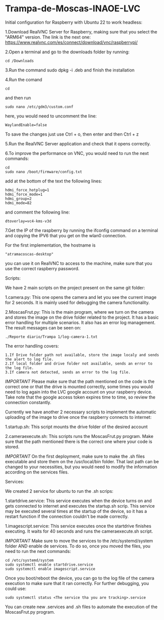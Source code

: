 # Trampa-de-Moscas-INAOE-LVC

Initial configuration for Raspberry with Ubuntu 22 to work headless:

1.Download RealVNC Server for Raspberry, making sure that you select the "ARM64" version.
The link is the next one: https://www.realvnc.com/es/connect/download/vnc/raspberrypi/

2.Open a terminal and go to the downloads folder by running:

	cd /Downloads

3.Run the command sudo dpkg -i <the realvnc file that you downloaded>.deb and finish the installation

4.Run the comand

	cd

and then run

	sudo nano /etc/gdm3/custom.conf

here, you would need to uncomment the line:

	WaylandEnable=false

To save the changes just use Ctrl + o, then enter and then Ctrl + z

5.Run the RealVNC Server application and check that it opens correctly.

6.To improve the performance on VNC, you would need to run the next commands:

	cd
	sudo nano /boot/firmware/config.txt

add at the bottom of the text the following lines:

	hdmi_force_hotplug=1
	hdmi_force_mode=1
	hdmi_group=2
	hdmi_mode=82

and comment the following line:

	dtoverlay=vc4-kms-v3d

7.Get the IP of the raspberry by running the ifconfig command on a terminal and copying the IPV6 that you get on the wlan0 connection.

For the first implementation, the hostname is 

	"atramacoscas-desktop"

you can use it on RealVNC to access to the machine, make sure that you use the correct raspberry password.

Scripts:

We have 2 main scripts on the project present on the same git folder:

1.camera.py: 
This one opens the camera and let you see the current image for 2 seconds. It is mainly used for debugging the camera functionality.

2.MoscasFrut.py:
This is the main program, where we turn on the camera and stores the image on the drive folder related to the project. It has a basic error handling for multiple scenarios. It also has an error log management. The result messages can be seen on:

	./Reporte diario/Trampa 1/log-camera-1.txt
The error handling covers:

	1.If Drive folder path not available, store the image localy and sends the alert to log file.
	2.If local folder and drive folder not available, sends an error to the log file.
	3.If camera not detected, sends an error to the log file.
	
*IMPORTANT*
Please make sure that the path mentioned on the code is the correct one or that the drive is mounted correctly, some times you would need to log again into the LVC google account on your raspberry device. Take note that the google access token expires time to time, so review the connection constantly.

Currently we have another 2 necessary scripts to implement the automatic uploading of the image to drive once the raspberry connects to internet:

1.startup.sh:
This script mounts the drive folder of the desired account

2.cameraexecute.sh:
This scripts runs the MoscasFrut.py program. Make sure that the path mentioned there is the correct one where your code is stored.

*IMPORTANT*
On the first deployment, make sure to make the .sh files executable and store them on the /usr/local/bin folder. That last path can be changed to your necessities, but you would need to modify the information according on the services files.

Services:

We created 2 service for ubuntu to run the .sh scrips:

1.startdrive.service:
This service executes when the device turns on and gets connected to internet and executes the startup.sh scrip. This service may be executed several times at the startup of the device, so it has a restart function if the connection couldn't be made correctly.

1.imagescript.service:
This service executes once the startdrive finishes executing. It waits for 40 seconds and runs the cameraexecute.sh script.

*IMPORTANT*
Make sure to move the services to the /etc/systemd/system folder AND enable de services. To do so, once you moved the files, you need to run the next commands:

	cd /etc/systemd/system
	sudo systemctl enable startdrive.service
	sudo systemctl enable imagescript.service
	
Once you boot/reboot the device, you can go to the log file of the camera execution to make sure that it ran correctly. For further debugging, you could use:

	sudo systemctl status <The service tha you are tracking>.service

You can create new .services and .sh files to automate the execution of the MoscasFrut.py program.


